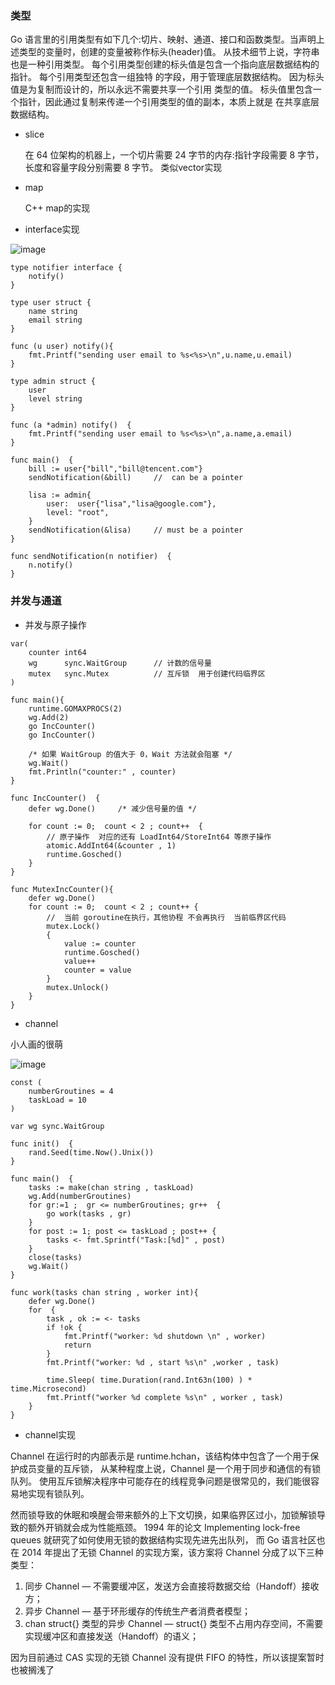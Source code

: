 ### 类型

Go 语言里的引用类型有如下几个:切片、映射、通道、接口和函数类型。当声明上述类型的变量时，创建的变量被称作标头(header)值。
从技术细节上说，字符串也是一种引用类型。 每个引用类型创建的标头值是包含一个指向底层数据结构的指针。
每个引用类型还包含一组独特 的字段，用于管理底层数据结构。
因为标头值是为复制而设计的，所以永远不需要共享一个引用 类型的值。
标头值里包含一个指针，因此通过复制来传递一个引用类型的值的副本，本质上就是 在共享底层数据结构。



- slice

    在 64 位架构的机器上，一个切片需要 24 字节的内存:指针字段需要 8 字节，长度和容量字段分别需要 8 字节。
    类似vector实现

- map

    C++ map的实现


- interface实现

![image](https://202002-1251969284.cos.ap-shanghai.myqcloud.com/golang_innner_interface.png)

```
type notifier interface {
	notify()
}

type user struct {
	name string
	email string
}

func (u user) notify(){
	fmt.Printf("sending user email to %s<%s>\n",u.name,u.email)
}

type admin struct {
	user
	level string
}

func (a *admin) notify()  {
	fmt.Printf("sending user email to %s<%s>\n",a.name,a.email)
}

func main()  {
	bill := user{"bill","bill@tencent.com"}
	sendNotification(&bill)		//  can be a pointer

	lisa := admin{
		user:  user{"lisa","lisa@google.com"},
		level: "root",
	}
	sendNotification(&lisa)		// must be a pointer
}

func sendNotification(n notifier)  {
	n.notify()
}

```

### 并发与通道

- 并发与原子操作


```
var(
	counter int64
	wg		sync.WaitGroup		// 计数的信号量
	mutex	sync.Mutex			// 互斥锁	用于创建代码临界区
)

func main(){
	runtime.GOMAXPROCS(2)
	wg.Add(2)
	go IncCounter()
	go IncCounter()

	/* 如果 WaitGroup 的值大于 0，Wait 方法就会阻塞 */
	wg.Wait()
	fmt.Println("counter:" , counter)
}

func IncCounter()  {
	defer wg.Done()		/* 减少信号量的值 */

	for count := 0;  count < 2 ; count++  {
		// 原子操作  对应的还有 LoadInt64/StoreInt64 等原子操作
		atomic.AddInt64(&counter , 1)
		runtime.Gosched()
	}
}

func MutexIncCounter(){
	defer wg.Done()
	for count := 0;  count < 2 ; count++ {
		// 	当前 goroutine在执行，其他协程 不会再执行  当前临界区代码
		mutex.Lock()
		{
			value := counter
			runtime.Gosched()
			value++
			counter = value
		}
		mutex.Unlock()
	}
}
```

- channel

小人画的很萌

![image](https://202002-1251969284.cos.ap-shanghai.myqcloud.com/go_buf_chan_cute.png)

```
const (
	numberGroutines = 4
	taskLoad = 10
)

var wg sync.WaitGroup

func init()  {
	rand.Seed(time.Now().Unix())
}

func main()  {
	tasks := make(chan string , taskLoad)
	wg.Add(numberGroutines)
	for gr:=1 ;  gr <= numberGroutines; gr++  {
		go work(tasks , gr)
	}
	for post := 1; post <= taskLoad ; post++ {
		tasks <- fmt.Sprintf("Task:[%d]" , post)
	}
	close(tasks)
	wg.Wait()
}

func work(tasks chan string , worker int){
	defer wg.Done()
	for  {
		task , ok := <- tasks
		if !ok {
			fmt.Printf("worker: %d shutdown \n" , worker)
			return
		}
		fmt.Printf("worker: %d , start %s\n" ,worker , task)

		time.Sleep( time.Duration(rand.Int63n(100) ) * time.Microsecond)
		fmt.Printf("worker %d complete %s\n" , worker , task)
	}
}

```

- channel实现

Channel 在运行时的内部表示是 runtime.hchan，该结构体中包含了一个用于保护成员变量的互斥锁，
从某种程度上说，Channel 是一个用于同步和通信的有锁队列。
使用互斥锁解决程序中可能存在的线程竞争问题是很常见的，我们能很容易地实现有锁队列。

然而锁导致的休眠和唤醒会带来额外的上下文切换，如果临界区过小，加锁解锁导致的额外开销就会成为性能瓶颈。
1994 年的论文 Implementing lock-free queues 就研究了如何使用无锁的数据结构实现先进先出队列，
而 Go 语言社区也在 2014 年提出了无锁 Channel 的实现方案，该方案将 Channel 分成了以下三种类型：

1. 同步 Channel — 不需要缓冲区，发送方会直接将数据交给（Handoff）接收方；
1. 异步 Channel — 基于环形缓存的传统生产者消费者模型；
1. chan struct{} 类型的异步 Channel — struct{} 类型不占用内存空间，不需要实现缓冲区和直接发送（Handoff）的语义；

因为目前通过 CAS 实现的无锁 Channel 没有提供 FIFO 的特性，所以该提案暂时也被搁浅了

